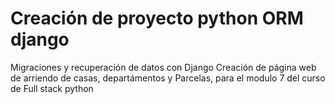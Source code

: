 # Creación de proyecto python ORM django

Migraciones y recuperación de datos con Django
Creación de página web de arriendo de casas, departámentos y Parcelas, para el modulo 7 del curso de Full stack python